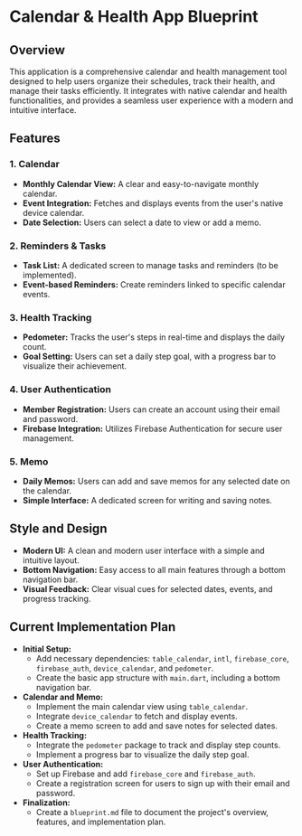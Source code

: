 
# Calendar & Health App Blueprint

## Overview

This application is a comprehensive calendar and health management tool designed to help users organize their schedules, track their health, and manage their tasks efficiently. It integrates with native calendar and health functionalities, and provides a seamless user experience with a modern and intuitive interface.

## Features

### 1. Calendar

*   **Monthly Calendar View:** A clear and easy-to-navigate monthly calendar.
*   **Event Integration:** Fetches and displays events from the user's native device calendar.
*   **Date Selection:** Users can select a date to view or add a memo.

### 2. Reminders & Tasks

*   **Task List:** A dedicated screen to manage tasks and reminders (to be implemented).
*   **Event-based Reminders:** Create reminders linked to specific calendar events.

### 3. Health Tracking

*   **Pedometer:** Tracks the user's steps in real-time and displays the daily count.
*   **Goal Setting:** Users can set a daily step goal, with a progress bar to visualize their achievement.

### 4. User Authentication

*   **Member Registration:** Users can create an account using their email and password.
*   **Firebase Integration:** Utilizes Firebase Authentication for secure user management.

### 5. Memo

*   **Daily Memos:** Users can add and save memos for any selected date on the calendar.
*   **Simple Interface:** A dedicated screen for writing and saving notes.

## Style and Design

*   **Modern UI:** A clean and modern user interface with a simple and intuitive layout.
*   **Bottom Navigation:** Easy access to all main features through a bottom navigation bar.
*   **Visual Feedback:** Clear visual cues for selected dates, events, and progress tracking.

## Current Implementation Plan

*   **Initial Setup:**
    *   Add necessary dependencies: `table_calendar`, `intl`, `firebase_core`, `firebase_auth`, `device_calendar`, and `pedometer`.
    *   Create the basic app structure with `main.dart`, including a bottom navigation bar.
*   **Calendar and Memo:**
    *   Implement the main calendar view using `table_calendar`.
    *   Integrate `device_calendar` to fetch and display events.
    *   Create a memo screen to add and save notes for selected dates.
*   **Health Tracking:**
    *   Integrate the `pedometer` package to track and display step counts.
    *   Implement a progress bar to visualize the daily step goal.
*   **User Authentication:**
    *   Set up Firebase and add `firebase_core` and `firebase_auth`.
    *   Create a registration screen for users to sign up with their email and password.
*   **Finalization:**
    *   Create a `blueprint.md` file to document the project's overview, features, and implementation plan.
